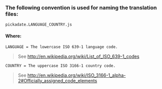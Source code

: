 ### The following convention is used for naming the translation files:

```
pickadate.LANGUAGE_COUNTRY.js
```

#### Where:

```
LANGUAGE = The lowercase ISO 639-1 language code.
```

> See http://en.wikipedia.org/wiki/List_of_ISO_639-1_codes

```
COUNTRY = The uppercase ISO 3166-1 country code.
```

> See http://en.wikipedia.org/wiki/ISO_3166-1_alpha-2#Officially_assigned_code_elements
